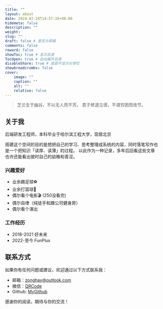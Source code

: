 ```yaml
---
title: ""
layout: about
date: 2024-02-28T14:57:28+08:00
hidemeta: false
description: ""
weight:
slug: ""
draft: false # 是否为草稿
comments: false
reward: false
showToc: true # 显示目录
TocOpen: true # 自动展开目录
disableShare: true # 底部不显示分享栏
showbreadcrumbs: false
cover:
    image: ""
    caption: ""
    alt: ""
    relative: false
---
```


> 芝兰生于幽谷，不以无人而不芳。
> 君子修道立德，不谓穷困而改节。

## 关于我

后端研发工程师，本科毕业于哈尔滨工程大学，现居北京

搭建这个空间的目的是想把自己的学习、思考整理成系统的内容，同时落笔写作也是一个把知识「读厚、读薄」的过程。
以此作为一种记录，多年后回看这些文章也许还能看出彼时自己的幼稚和青涩。

### 兴趣爱好

- 业余踢足球⚽️
- 业余打篮球🏀
- 偶尔看个电影🎬 (250没看完)
- 偶尔自律（纯徒手和蹭公司健身房）
- 偶尔看个演出

### 工作经历
- 2018-2021 好未来
- 2022-至今 FunPlus

## 联系方式

如果你有任何问题或建议，欢迎通过以下方式联系我：

- 邮箱：[zonghay@outlook.com](mailto:zonghay@outlook.com)
- 微信：[QRCode](/images/wechat.png)
- Github: [MyGithub](https://github.com/zonghay)

感谢你的阅读，期待与你的交流！
